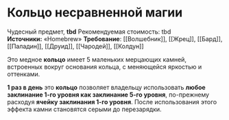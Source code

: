 # Кольцо несравненной магии

Чудесный предмет, **tbd**
Рекомендуемая стоимость: tbd
**Источники:** «Homebrew»
**Требование**: [[Волшебник]], [[Жрец]], [[Бард]], [[Паладин]], [[Друид]], [[Чародей]], [[Колдун]]

Это медное **кольцо** имеет 5 маленьких мерцающих камней, встроенных вокруг основания кольца, с меняющейся яркостью и оттенками.

**1 раз в день** это **кольцо** позволяет владельцу использовать **любое заклинание 1-го уровня как заклинание 5-го уровня**, по-прежнему расходуя **ячейку заклинания 1-го уровня**. После использования этого эффекта камни становятся серыми до перезарядки.